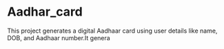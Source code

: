 # Aadhar_card
This project generates a digital Aadhaar card using user details like name, DOB, and Aadhaar number.It genera
